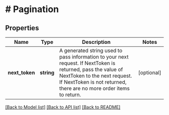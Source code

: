 # # Pagination

## Properties

Name | Type | Description | Notes
------------ | ------------- | ------------- | -------------
**next_token** | **string** | A generated string used to pass information to your next request. If NextToken is returned, pass the value of NextToken to the next request. If NextToken is not returned, there are no more order items to return. | [optional]

[[Back to Model list]](../../README.md#models) [[Back to API list]](../../README.md#endpoints) [[Back to README]](../../README.md)
